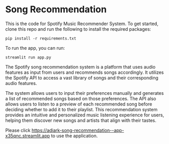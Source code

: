 # Song Recommendation


This is the code for Spotify Music Recommender System. To get started, clone this repo and run the following to install the required packages:

``pip install -r requirements.txt``

To run the app, you can run:

``streamlit run app.py``

The Spotify song recommendation system is a platform that uses audio features as input from users and recommends songs accordingly. It utilizes the Spotify API to access a vast library of songs and their corresponding audio features. 

The system allows users to input their preferences manually and generates a list of recommended songs based on those preferences. The API also allows users to listen to a preview of each recommended song before deciding whether to add it to their playlist. This recommendation system provides an intuitive and personalized music listening experience for users, helping them discover new songs and artists that align with their tastes.

Please click https://adiark-song-recommendation--app-x35qnc.streamlit.app to use the application.